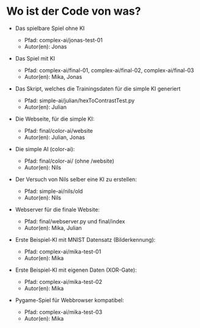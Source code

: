 # Wo ist der Code von was?

- Das spielbare Spiel ohne KI

  - Pfad: complex-ai/jonas-test-01
  - Autor(en): Jonas

- Das Spiel mit KI

  - Pfad: complex-ai/final-01, complex-ai/final-02, complex-ai/final-03
  - Autor(en): Mika, Jonas

- Das Skript, welches die Trainingsdaten für die simple KI generiert

  - Pfad: simple-ai/julian/hexToContrastTest.py
  - Autor(en): Julian

- Die Webseite, für die simple KI:

  - Pfad: final/color-ai/website
  - Autor(en): Julian, Jonas

- Die simple AI (color-ai):

  - Pfad: final/color-ai/ (ohne /website)
  - Autor(en): Nils

- Der Versuch von Nils selber eine KI zu erstellen:

  - Pfad: simple-ai/nils/old
  - Autor(en): Nils

- Webserver für die finale Website:

  - Pfad: final/webserver.py und final/index
  - Autor(en): Mika, Julian

- Erste Beispiel-KI mit MNIST Datensatz (Bilderkennung):

  - Pfad: complex-ai/mika-test-01
  - Autor(en): Mika

- Erste Beispiel-KI mit eigenen Daten (XOR-Gate):

  - Pfad: complex-ai/mika-test-02
  - Autor(en): Mika

- Pygame-Spiel für Webbrowser kompatibel:

  - Pfad: complex-ai/mika-test-03
  - Autor(en): Mika
